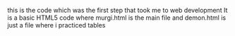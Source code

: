 this is the code which was the first step that took me to web development
It is a basic HTML5 code where murgi.html is the main file and demon.html is just a file where i practiced tables
